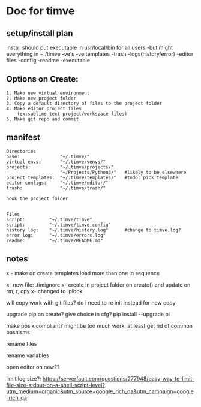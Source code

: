 # Doc for timve

## setup/install plan
install
should put executable in usr/local/bin for all users
    -but might everything in ~./timve
        -ve's
        -ve templates
        -trash
        -logs(history/error)
        -editor files
        -config
        -readme
        -executable

## Options on Create:
```
1. Make new virtual environment
2. Make new project folder
3. Copy a default directory of files to the project folder
4. Make editor project files
    (ex:sublime text project/workspace files)
5. Make git repo and commit.
```

## manifest
```
Directories
base:               "~/.timve/"
virtual envs:       "~/.timve/venvs/"
projects:           "~/.timve/projects/"
                    "~/Projects/Python3/"   #likely to be elsewhere
project templates:  "~/.timve/templates/"   #todo: pick template
editor configs:     "~/.timve/editor/"
trash:              "~/.timve/trash/"

hook the project folder


Files
script:         "~/.timve/timve"
script:         "~/.timve/timve.config"
history log:    "~/.timve/history.log"      #change to timve.log?
error log:      "~/.timve/errors.log"
readme:         "~/.timve/README.md"
```

## notes

x - make on create templates load more than one in sequence

x- new file: .timignore
    x- create in project folder on create() and update on rm, r, cpy
    x- changed to .plbox

will copy work with git files? do i need to re init instead for new copy

upgrade pip on create? give choice in cfg?
pip install --upgrade pi

make posix compliant?
might be too much work, at least get rid of common bashisms

rename files

rename variables


open editor on new??

limit log size?: https://serverfault.com/questions/277948/easy-way-to-limit-file-size-stdout-on-a-shell-script-level?utm_medium=organic&utm_source=google_rich_qa&utm_campaign=google_rich_qa



